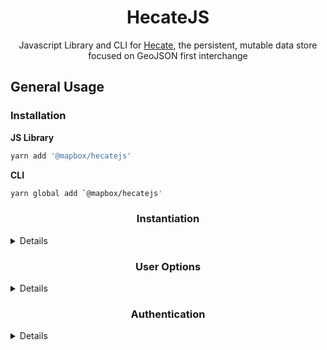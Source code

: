 <h1 align='center'>HecateJS</h1>

<p align='center'>Javascript Library and CLI for <a href='https://github.com/mapbox/Hecate'>Hecate</a>, the persistent, mutable data store focused on GeoJSON first interchange</p>

## General Usage

### Installation

**JS Library**

```sh
yarn add '@mapbox/hecatejs'
```

**CLI**

```sh
yarn global add `@mapbox/hecatejs'
```

<h3 align=center>Instantiation</h3>

<details>

Note: if the username & password is not explicitly set, Hecate will fallback to checking for
a `HECATE_USERNAME` & `HECATE_PASSWORD` environment variable.

**JS Library**

```js
const Hecate = require('@mapbox/hecatejs');

const hecate = new Hecate({
    username: 'ingalls',
    password: 'yeaheh',
    url: 'example.com/hecate',
    port: 8000
});
```

**CLI**

The CLI tool must be provided the URL to connect to for each subcommand.
This can be accomplished by manually setting the URL/Port or by letting it
query for Hecate resources on a signed in AWS account.


The --url/port or --stack options must be provided for every subcommand
but are omitted in this guide for clarity.

```sh
./cli.js --url 'example.com' --port 8000
```

```sh
./cli.js --stack buildings
```
_Would find the AWS ELB for a CloudFormation stack called `hecate-internal-buildings`_

</details>

<h3 align=center>User Options</h3>

<details>

<p align=right><a href="https://github.com/mapbox/hecate#get-apiusercreate"><strong>Hecate Docs</strong></a></p>

<h4>Create a New User</h4>

By default, most hecate instances are fairly open and will allow a wide range
of operations without authentication. Editing however, and querying on boxes with
tighter access restrictions will require registering a new account.

**JS Library**

```js
const Hecate = require('@mapbox/hecatejs');

const hecate = new Hecate({
    url: 'example.com/hecate',
    port: 8000
});

hecate.register({
    username: 'ingalls',
    password: 'yeaheh',
    email: 'ingalls@protonmail.com'
}, (err, res) => {
    if (err) throw err;
});
```

**CLI**

```sh
./cli.js register
```

</details>

<h3 align=center>Authentication</h3>

<details>

<p align=right><a href="https://github.com/mapbox/hecate#get-apiauth"><strong>Hecate Docs</strong></a></p>

<h4>Authentication</h4>

**JS Library**

```js
const Hecate = require('@mapbox/hecatejs');

const hecate = new Hecate({
    url: 'example.com/hecate',
    port: 8000
});

hecate.auth({}, (err, res) => {
    if (err) throw err;
});
```

**CLI**

```sh
./cli.js auth
```
